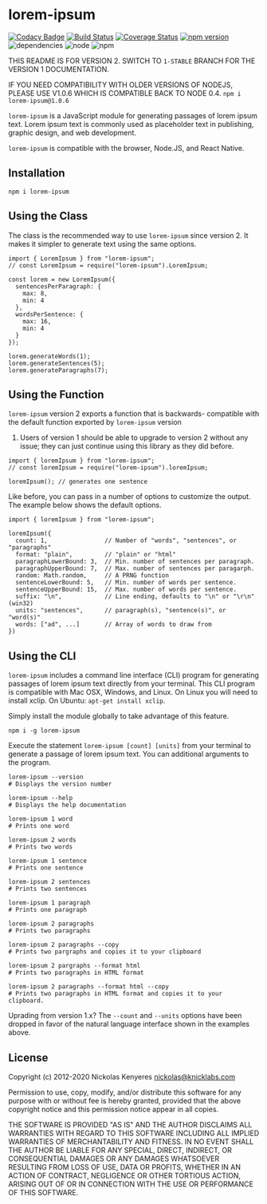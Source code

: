 # lorem-ipsum

[![Codacy Badge](https://api.codacy.com/project/badge/Grade/b55bd2bc24764915adde9b0e74223045)](https://www.codacy.com/app/knicklabs/lorem-ipsum.js?utm_source=github.com&amp;utm_medium=referral&amp;utm_content=knicklabs/lorem-ipsum.js&amp;utm_campaign=Badge_Grade)
[![Build Status](https://travis-ci.org/knicklabs/lorem-ipsum.js.svg?branch=master)](https://travis-ci.org/knicklabs/lorem-ipsum.js) [![Coverage Status](https://coveralls.io/repos/github/knicklabs/lorem-ipsum.js/badge.svg?branch=master)](https://coveralls.io/github/knicklabs/lorem-ipsum.js?branch=master) [![npm version](https://badge.fury.io/js/lorem-ipsum.svg)](https://badge.fury.io/js/lorem-ipsum) ![dependencies](https://david-dm.org/knicklabs/lorem-ipsum.js.svg) ![node](https://img.shields.io/badge/node-8x-blue.svg) ![npm](https://img.shields.io/badge/npm-5x-blue.svg)

THIS README IS FOR VERSION 2. SWITCH TO `1-STABLE` BRANCH FOR THE
VERSION 1 DOCUMENTATION.

IF YOU NEED COMPATIBILITY WITH OLDER VERSIONS OF NODEJS, PLEASE USE V1.0.6 WHICH IS 
COMPATIBLE BACK TO NODE 0.4. `npm i lorem-ipsum@1.0.6`

`lorem-ipsum` is a JavaScript module for generating passages of lorem
ipsum text. Lorem ipsum text is commonly used as placeholder text in
publishing, graphic design, and web development.

`lorem-ipsum` is compatible with the browser, Node.JS, and React Native.

## Installation

```
npm i lorem-ipsum
```

## Using the Class

The class is the recommended way to use `lorem-ipsum` since version 2.
It makes it simpler to generate text using the same options.

```
import { LoremIpsum } from "lorem-ipsum";
// const LoremIpsum = require("lorem-ipsum").LoremIpsum;

const lorem = new LoremIpsum({
  sentencesPerParagraph: {
    max: 8,
    min: 4
  },
  wordsPerSentence: {
    max: 16,
    min: 4
  }
});

lorem.generateWords(1);
lorem.generateSentences(5);
lorem.generateParagraphs(7);
```

## Using the Function

`lorem-ipsum` version 2 exports a function that is backwards-
compatible with the default function exported by `lorem-ipsum` version
1. Users of version 1 should be able to upgrade to version 2 without 
any issue; they can just continue using this library as they did before.

```
import { loremIpsum } from "lorem-ipsum";
// const loremIpsum = require("lorem-ipsum").loremIpsum;

loremIpsum(); // generates one sentence
```

Like before, you can pass in a number of options to customize the output.
The example below shows the default options.

```
import { loremIpsum } from "lorem-ipsum";

loremIpsum({
  count: 1,                // Number of "words", "sentences", or "paragraphs"
  format: "plain",         // "plain" or "html"
  paragraphLowerBound: 3,  // Min. number of sentences per paragraph.
  paragraphUpperBound: 7,  // Max. number of sentences per paragarph.
  random: Math.random,     // A PRNG function
  sentenceLowerBound: 5,   // Min. number of words per sentence.
  sentenceUpperBound: 15,  // Max. number of words per sentence.
  suffix: "\n",            // Line ending, defaults to "\n" or "\r\n" (win32)
  units: "sentences",      // paragraph(s), "sentence(s)", or "word(s)"
  words: ["ad", ...]       // Array of words to draw from
})
```

## Using the CLI

`lorem-ipsum` includes a command line interface (CLI) program for generating 
passages of lorem ipsum text directly from your terminal. This CLI program 
is compatible with Mac OSX, Windows, and Linux. On Linux you will need to 
install xclip. On Ubuntu: `apt-get install xclip`.

Simply install the module globally to take advantage of this feature.

```
npm i -g lorem-ipsum
```

Execute the statement `lorem-ipsum [count] [units]` from your terminal to
generate a passage of lorem ipsum text. You can additional arguments to
the program.

```
lorem-ipsum --version
# Displays the version number

lorem-ipsum --help
# Displays the help documentation

lorem-ipsum 1 word
# Prints one word

lorem-ipsum 2 words
# Prints two words

lorem-ipsum 1 sentence
# Prints one sentence

lorem-ipsum 2 sentences
# Prints two sentences

lorem-ipsum 1 paragraph
# Prints one paragraph

lorem-ipsum 2 paragraphs
# Prints two paragraphs

lorem-ipsum 2 paragraphs --copy
# Prints two pargraphs and copies it to your clipboard

lorem-ipsum 2 pargraphs --format html
# Prints two paragraphs in HTML format

lorem-ipsum 2 paragraphs --format html --copy
# Prints two paragraphs in HTML format and copies it to your clipboard.
```

Uprading from version 1.x? The `--count` and `--units` options have been 
dropped in favor of the natural language interface shown in the examples
above.

## License

Copyright (c) 2012-2020 Nickolas Kenyeres <nickolas@knicklabs.com>

Permission to use, copy, modify, and/or distribute this software for any
purpose with or without fee is hereby granted, provided that the above
copyright notice and this permission notice appear in all copies.

THE SOFTWARE IS PROVIDED "AS IS" AND THE AUTHOR DISCLAIMS ALL WARRANTIES
WITH REGARD TO THIS SOFTWARE INCLUDING ALL IMPLIED WARRANTIES OF
MERCHANTABILITY AND FITNESS. IN NO EVENT SHALL THE AUTHOR BE LIABLE FOR
ANY SPECIAL, DIRECT, INDIRECT, OR CONSEQUENTIAL DAMAGES OR ANY DAMAGES
WHATSOEVER RESULTING FROM LOSS OF USE, DATA OR PROFITS, WHETHER IN AN
ACTION OF CONTRACT, NEGLIGENCE OR OTHER TORTIOUS ACTION, ARISING OUT OF
OR IN CONNECTION WITH THE USE OR PERFORMANCE OF THIS SOFTWARE.
